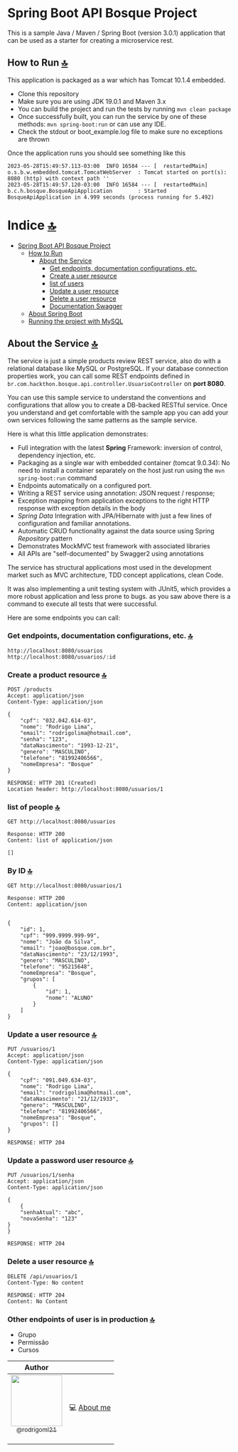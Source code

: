 # Spring Boot API Bosque Project

This is a sample Java / Maven / Spring Boot (version 3.0.1) application that can be used as a starter for creating a microservice rest.


## How to Run [🔝](#)

This application is packaged as a war which has Tomcat 10.1.4 embedded.

* Clone this repository
* Make sure you are using JDK 19.0.1 and Maven 3.x
* You can build the project and run the tests by running ```mvn clean package```
* Once successfully built, you can run the service by one of these methods: ```mvn spring-boot:run```
  or can use any IDE.
* Check the stdout or boot_example.log file to make sure no exceptions are thrown

Once the application runs you should see something like this

```
2023-05-28T15:49:57.113-03:00  INFO 16584 --- [  restartedMain] o.s.b.w.embedded.tomcat.TomcatWebServer  : Tomcat started on port(s): 8080 (http) with context path ''
2023-05-28T15:49:57.120-03:00  INFO 16584 --- [  restartedMain] b.c.h.bosque.BosqueApiApplication        : Started BosqueApiApplication in 4.999 seconds (process running for 5.492)
```

# Indice [🔝](#)

- [Spring Boot API Bosque Project](#)
    - [How to Run](#how-to-run-)
        - [About the Service](#about-the-service-)
            - [Get endpoints, documentation configurations, etc.](#get-endpoints-documentation-configurations-etc-)
            - [Create a user resource](#)
            - [list of users](#-)
            - [Update a user resource](#)
            - [Delete a user resource](#)
            - [Documentation Swagger](#-)
    - [About Spring Boot](#about-spring-boot-)
    - [Running the project with MySQL](#running-the-project-with-mysql-)

## About the Service [🔝](#s)

The service is just a simple products review REST service, 
also do with a relational database like MySQL or PostgreSQL. If your database connection properties work, you can call some
REST endpoints defined in ```br.com.hackthon.bosque.api.controller.UsuarioController``` on **port 8080**.



You can use this sample service to understand the conventions and configurations that allow you to create a DB-backed RESTful service. Once you understand and get comfortable with the sample app you can add your own services following the same patterns as the sample service.

Here is what this little application demonstrates:

* Full integration with the latest **Spring** Framework: inversion of control, dependency injection, etc.
* Packaging as a single war with embedded container (tomcat 9.0.34): No need to install a container separately on the host just run using the ``mvn spring-boot:run`` command
* Endpoints automatically on a configured port.
* Writing a REST service using annotation:  JSON request / response;
* Exception mapping from application exceptions to the right HTTP response with exception details in the body
* *Spring Data* Integration with JPA/Hibernate with just a few lines of configuration and familiar annotations.
* Automatic CRUD functionality against the data source using Spring *Repository* pattern
* Demonstrates MockMVC test framework with associated libraries
* All APIs are "self-documented" by Swagger2 using annotations


The service has structural applications most used in the development market such as MVC architecture, TDD concept
applications, clean Code.

It was also implementing a unit testing system with JUnit5, which provides a more robust application and less prone to bugs.
as you saw above there is a command to execute all tests that were successful.



Here are some endpoints you can call:

### Get endpoints, documentation configurations, etc. [🔝](#)

```
http://localhost:8080/usuarios
http://localhost:8080/usuarios/:id
```

### Create a product resource [🔝](#spring-boot--microservice--attornatus-project)

```
POST /products
Accept: application/json
Content-Type: application/json

{
    "cpf": "032.042.614-03",
    "nome": "Rodrigo Lima",
    "email": "rodrigolima@hotmail.com",
    "senha": "123",
    "dataNascimento": "1993-12-21",
    "genero": "MASCULINO",
    "telefone": "81992406566",
    "nomeEmpresa": "Bosque"
}

RESPONSE: HTTP 201 (Created)
Location header: http://localhost:8080/usuarios/1
```

### list of people [🔝](#)

```
GET http://localhost:8080/usuarios

Response: HTTP 200
Content: list of application/json

[]
```
### By ID  [🔝](#s) 
```
GET http://localhost:8080/usuarios/1

Response: HTTP 200
Content: application/json


{
    "id": 1,
    "cpf": "999.9999.999-99",
    "nome": "João da Silva",
    "email": "joao@bosque.com.br",
    "dataNascimento": "23/12/1993",
    "genero": "MASCULINO",
    "telefone": "95215648",
    "nomeEmpresa": "Bosque",
    "grupos": [
        {
            "id": 1,
            "nome": "ALUNO"
        }
    ]
}
```

### Update a user resource [🔝](#)

```
PUT /usuarios/1
Accept: application/json
Content-Type: application/json

{
    "cpf": "091.049.634-03",
    "nome": "Rodrigo Lima",
    "email": "rodrigolima@hotmail.com",
    "dataNascimento": "21/12/1933",
    "genero": "MASCULINO",
    "telefone": "81992406566",
    "nomeEmpresa": "Bosque",
    "grupos": []
}

RESPONSE: HTTP 204 
```

### Update a password user resource [🔝](#)

```
PUT /usuarios/1/senha
Accept: application/json
Content-Type: application/json

{
    {
    "senhaAtual": "abc",
    "novaSenha": "123"
}
}

RESPONSE: HTTP 204 
```
### Delete a user  resource [🔝](#)

```
DELETE /api/usuarios/1
Content-Type: No content

RESPONSE: HTTP 204 
Content: No Content
```

### Other endpoints of user is in production [🔝](#) 

- Grupo
- Permissão
- Cursos



Author                                                                                                                                                     |                                                                                                                                                                                                                                                                         |
| :-----------------------------------------------------------------------------------------------------------------------------------------------------------------------------------------------------------------------------------------------------------------------------------------------------------: | :-----------------------------------------------------------------------------------------------------------------------------------------------------------------------------------------------------------------------------------------------------------------------------------: |
| [<img src="https://avatars.githubusercontent.com/u/23271567?v=4" width=115><br><sub>@rodrigoml21</sub>](https://github.com/rodriigolima) <br><br> | :computer: [About me](https://about.me/rmls)
